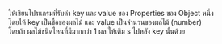 ให้เขียนโปรแกรมที่รับค่า key และ value ของ Properties ของ Object หนึ่ง  
โดยให้ key เป็นชื่อของผลไม้ และ value เป็นจำนวนของผลไม้ (number)   
โดยถ้า ผลไม้ชนิดไหนที่มีมากกว่า 1 ผล ให้เติม s ไปหลัง key นั้นด้วย